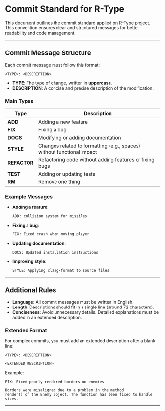 
# Commit Standard for R-Type

This document outlines the commit standard applied on R-Type project. This convention ensures clear and structured messages for better readability and code management.

---

## Commit Message Structure

Each commit message must follow this format:
```
<TYPE>: <DESCRIPTION>
```
- **TYPE**: The type of change, written in **uppercase**.
- **DESCRIPTION**: A concise and precise description of the modification.

### Main Types

| Type         | Description                                                            |
|--------------|------------------------------------------------------------------------|
| **ADD**      | Adding a new feature                                                   |
| **FIX**      | Fixing a bug                                                           |
| **DOCS**     | Modifying or adding documentation                                      |
| **STYLE**    | Changes related to formatting (e.g., spaces) without functional impact |
| **REFACTOR** | Refactoring code without adding features or fixing bugs                |
| **TEST**     | Adding or updating tests                                               |
| **RM**       | Remove one thing                                                       |

### Example Messages

- **Adding a feature**:
  ```
  ADD: collision system for missiles
  ```

- **Fixing a bug**:
  ```
  FIX: Fixed crash when moving player
  ```

- **Updating documentation**:
  ```
  DOCS: Updated installation instructions
  ```

- **Improving style**:
  ```
  STYLE: Applying clang-format to source files
  ```

---

## Additional Rules

- **Language**: All commit messages must be written in English.
- **Length**: Descriptions should fit in a single line (around 72 characters).
- **Conciseness**: Avoid unnecessary details. Detailed explanations must be added in an extended description.

### Extended Format
For complex commits, you must add an extended description after a blank line:
```
<TYPE>: <DESCRIPTION>

<EXTENDED DESCRIPTION>
```

Example:
```
FIX: Fixed poorly rendered borders on enemies

Borders were misaligned due to a problem in the method
render() of the Enemy object. The function has been fixed to handle sizes.
```

---
